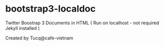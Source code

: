 bootstrap3-localdoc
===================

Twitter Boostrap 3 Documents in HTML ( Run on localhost - not required Jekyll installed )

Created by Tucq@cafe-vietnam
